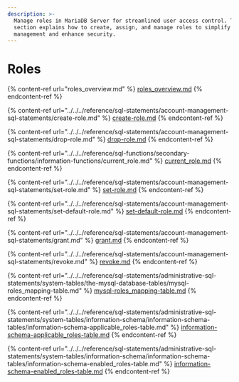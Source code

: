 ```yaml
---
description: >-
  Manage roles in MariaDB Server for streamlined user access control. This
  section explains how to create, assign, and manage roles to simplify privilege
  management and enhance security.
---
```


# Roles

{% content-ref url="roles_overview.md" %}
[roles\_overview.md](roles_overview.md)
{% endcontent-ref %}

{% content-ref url="../../../reference/sql-statements/account-management-sql-statements/create-role.md" %}
[create-role.md](../../../reference/sql-statements/account-management-sql-statements/create-role.md)
{% endcontent-ref %}

{% content-ref url="../../../reference/sql-statements/account-management-sql-statements/drop-role.md" %}
[drop-role.md](../../../reference/sql-statements/account-management-sql-statements/drop-role.md)
{% endcontent-ref %}

{% content-ref url="../../../reference/sql-functions/secondary-functions/information-functions/current_role.md" %}
[current\_role.md](../../../reference/sql-functions/secondary-functions/information-functions/current_role.md)
{% endcontent-ref %}

{% content-ref url="../../../reference/sql-statements/account-management-sql-statements/set-role.md" %}
[set-role.md](../../../reference/sql-statements/account-management-sql-statements/set-role.md)
{% endcontent-ref %}

{% content-ref url="../../../reference/sql-statements/account-management-sql-statements/set-default-role.md" %}
[set-default-role.md](../../../reference/sql-statements/account-management-sql-statements/set-default-role.md)
{% endcontent-ref %}

{% content-ref url="../../../reference/sql-statements/account-management-sql-statements/grant.md" %}
[grant.md](../../../reference/sql-statements/account-management-sql-statements/grant.md)
{% endcontent-ref %}

{% content-ref url="../../../reference/sql-statements/account-management-sql-statements/revoke.md" %}
[revoke.md](../../../reference/sql-statements/account-management-sql-statements/revoke.md)
{% endcontent-ref %}

{% content-ref url="../../../reference/sql-statements/administrative-sql-statements/system-tables/the-mysql-database-tables/mysql-roles_mapping-table.md" %}
[mysql-roles\_mapping-table.md](../../../reference/sql-statements/administrative-sql-statements/system-tables/the-mysql-database-tables/mysql-roles_mapping-table.md)
{% endcontent-ref %}

{% content-ref url="../../../reference/sql-statements/administrative-sql-statements/system-tables/information-schema/information-schema-tables/information-schema-applicable_roles-table.md" %}
[information-schema-applicable\_roles-table.md](../../../reference/sql-statements/administrative-sql-statements/system-tables/information-schema/information-schema-tables/information-schema-applicable_roles-table.md)
{% endcontent-ref %}

{% content-ref url="../../../reference/sql-statements/administrative-sql-statements/system-tables/information-schema/information-schema-tables/information-schema-enabled_roles-table.md" %}
[information-schema-enabled\_roles-table.md](../../../reference/sql-statements/administrative-sql-statements/system-tables/information-schema/information-schema-tables/information-schema-enabled_roles-table.md)
{% endcontent-ref %}

